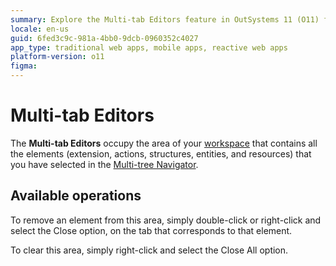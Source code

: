 ```yaml
---
summary: Explore the Multi-tab Editors feature in OutSystems 11 (O11) for managing workspace elements efficiently.
locale: en-us
guid: 6fed3c9c-981a-4bb0-9dcb-0960352c4027
app_type: traditional web apps, mobile apps, reactive web apps
platform-version: o11
figma:
---
```


# Multi-tab Editors

The **Multi-tab Editors** occupy the area of your [workspace](<workspace.md>) that contains all the elements (extension, actions, structures, entities, and resources) that you have selected in the [Multi-tree Navigator](<multi-tree-navigator.md>).

## Available operations

To remove an element from this area, simply double-click or right-click and select the Close option, on the tab that corresponds to that element.

To clear this area, simply right-click and select the Close All option.
